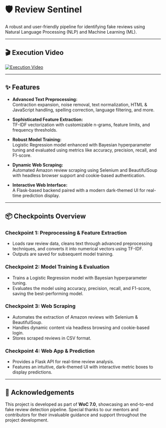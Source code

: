 # 🛡️ Review Sentinel

A robust and user-friendly pipeline for identifying fake reviews using Natural Language Processing (NLP) and Machine Learning (ML).

---

## 🎬 Execution Video

[![Execution Video](assets/execution_thumbnail.png)](https://www.youtube.com/watch?v=Ozqh9fH66tE)

---

## ✨ Features

- **Advanced Text Preprocessing:**  
  Contraction expansion, noise removal, text normalization, HTML & JavaScript handling, spelling correction, language filtering, and more.
  
- **Sophisticated Feature Extraction:**  
  TF-IDF vectorization with customizable n-grams, feature limits, and frequency thresholds.
  
- **Robust Model Training:**  
  Logistic Regression model enhanced with Bayesian hyperparameter tuning and evaluated using metrics like accuracy, precision, recall, and F1-score.
  
- **Dynamic Web Scraping:**  
  Automated Amazon review scraping using Selenium and BeautifulSoup with headless browser support and cookie-based authentication.
  
- **Interactive Web Interface:**  
  A Flask-based backend paired with a modern dark-themed UI for real-time prediction display.

---

## 📦 Checkpoints Overview

### Checkpoint 1: Preprocessing & Feature Extraction
- Loads raw review data, cleans text through advanced preprocessing techniques, and converts it into numerical vectors using TF-IDF.
- Outputs are saved for subsequent model training.

### Checkpoint 2: Model Training & Evaluation
- Trains a Logistic Regression model with Bayesian hyperparameter tuning.
- Evaluates the model using accuracy, precision, recall, and F1-score, saving the best-performing model.

### Checkpoint 3: Web Scraping
- Automates the extraction of Amazon reviews with Selenium & BeautifulSoup.
- Handles dynamic content via headless browsing and cookie-based login.
- Stores scraped reviews in CSV format.

### Checkpoint 4: Web App & Prediction
- Provides a Flask API for real-time review analysis.
- Features an intuitive, dark-themed UI with interactive metric boxes to display predictions.

---

## 🌟 Acknowledgements

This project is developed as part of **WoC 7.0**, showcasing an end-to-end fake review detection pipeline. Special thanks to our mentors and contributors for their invaluable guidance and support throughout the project development.
